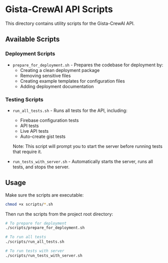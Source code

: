 # Gista-CrewAI API Scripts

This directory contains utility scripts for the Gista-CrewAI API.

## Available Scripts

### Deployment Scripts

- `prepare_for_deployment.sh` - Prepares the codebase for deployment by:
  - Creating a clean deployment package
  - Removing sensitive files
  - Creating example templates for configuration files
  - Adding deployment documentation

### Testing Scripts

- `run_all_tests.sh` - Runs all tests for the API, including:
  - Firebase configuration tests
  - API tests
  - Live API tests
  - Auto-create gist tests
  
  Note: This script will prompt you to start the server before running tests that require it.

- `run_tests_with_server.sh` - Automatically starts the server, runs all tests, and stops the server.

## Usage

Make sure the scripts are executable:

```bash
chmod +x scripts/*.sh
```

Then run the scripts from the project root directory:

```bash
# To prepare for deployment
./scripts/prepare_for_deployment.sh

# To run all tests
./scripts/run_all_tests.sh

# To run tests with server
./scripts/run_tests_with_server.sh 
